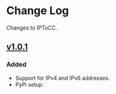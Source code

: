# Change Log

Changes to IPToCC.


## [v1.0.1]
### Added
- Support for IPv4 and IPv6 addresses.
- PyPi setup.

[Unreleased]: https://github.com/Code-ReaQtor/IPToCC/compare/v1.0.1...master
[v1.0.1]: https://github.com/Code-ReaQtor/IPToCC/releases/tag/1.0.1
